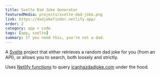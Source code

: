 ```yaml
---
title: Svelte Dad Joke Generator
featuredMedia: projects/svelte-dad-joke.png
link: https://dadjokefinder.netlify.app/
order: 2
category: app + code
tags: [app, svelte]
summary: If you need this, you're not a dad.
---
```


A [Svelte](https://svelte.dev) project that either retrieves a random dad joke for you (from an API), or allows you to search, both loosely and strictly.

Uses [Netlify functions](https://docs.netlify.com/functions/overview/) to query [icanhazdadjoke.com](https://icanhazdadjoke.com/) under the hood.
